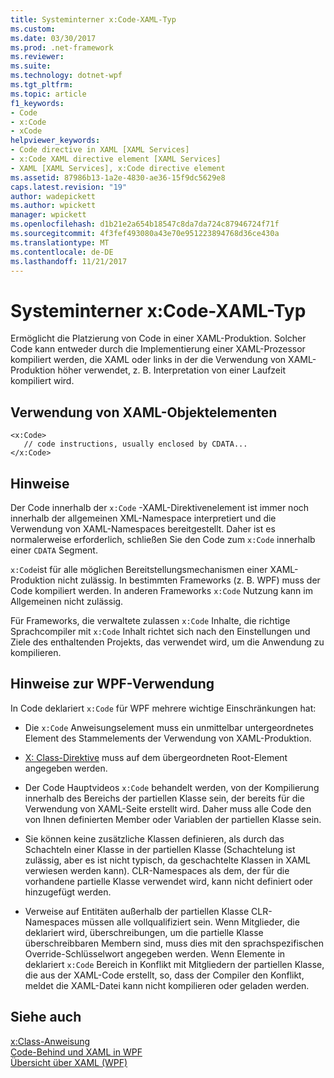 ```yaml
---
title: Systeminterner x:Code-XAML-Typ
ms.custom: 
ms.date: 03/30/2017
ms.prod: .net-framework
ms.reviewer: 
ms.suite: 
ms.technology: dotnet-wpf
ms.tgt_pltfrm: 
ms.topic: article
f1_keywords:
- Code
- x:Code
- xCode
helpviewer_keywords:
- Code directive in XAML [XAML Services]
- x:Code XAML directive element [XAML Services]
- XAML [XAML Services], x:Code directive element
ms.assetid: 87986b13-1a2e-4830-ae36-15f9dc5629e8
caps.latest.revision: "19"
author: wadepickett
ms.author: wpickett
manager: wpickett
ms.openlocfilehash: d1b21e2a654b18547c8da7da724c87946724f71f
ms.sourcegitcommit: 4f3fef493080a43e70e951223894768d36ce430a
ms.translationtype: MT
ms.contentlocale: de-DE
ms.lasthandoff: 11/21/2017
---
```

# <a name="xcode-intrinsic-xaml-type"></a>Systeminterner x:Code-XAML-Typ
Ermöglicht die Platzierung von Code in einer XAML-Produktion. Solcher Code kann entweder durch die Implementierung einer XAML-Prozessor kompiliert werden, die XAML oder links in der die Verwendung von XAML-Produktion höher verwendet, z. B. Interpretation von einer Laufzeit kompiliert wird.  
  
## <a name="xaml-object-element-usage"></a>Verwendung von XAML-Objektelementen  
  
```  
<x:Code>  
   // code instructions, usually enclosed by CDATA...  
</x:Code>  
```  
  
## <a name="remarks"></a>Hinweise  
 Der Code innerhalb der `x:Code` -XAML-Direktivenelement ist immer noch innerhalb der allgemeinen XML-Namespace interpretiert und die Verwendung von XAML-Namespaces bereitgestellt. Daher ist es normalerweise erforderlich, schließen Sie den Code zum `x:Code` innerhalb einer `CDATA` Segment.  
  
 `x:Code`ist für alle möglichen Bereitstellungsmechanismen einer XAML-Produktion nicht zulässig. In bestimmten Frameworks (z. B. WPF) muss der Code kompiliert werden. In anderen Frameworks `x:Code` Nutzung kann im Allgemeinen nicht zulässig.  
  
 Für Frameworks, die verwaltete zulassen `x:Code` Inhalte, die richtige Sprachcompiler mit `x:Code` Inhalt richtet sich nach den Einstellungen und Ziele des enthaltenden Projekts, das verwendet wird, um die Anwendung zu kompilieren.  
  
## <a name="wpf-usage-notes"></a>Hinweise zur WPF-Verwendung  
 In Code deklariert `x:Code` für WPF mehrere wichtige Einschränkungen hat:  
  
-   Die `x:Code` Anweisungselement muss ein unmittelbar untergeordnetes Element des Stammelements der Verwendung von XAML-Produktion.  
  
-   [X: Class-Direktive](../../../docs/framework/xaml-services/x-class-directive.md) muss auf dem übergeordneten Root-Element angegeben werden.  
  
-   Der Code Hauptvideos `x:Code` behandelt werden, von der Kompilierung innerhalb des Bereichs der partiellen Klasse sein, der bereits für die Verwendung von XAML-Seite erstellt wird. Daher muss alle Code den von Ihnen definierten Member oder Variablen der partiellen Klasse sein.  
  
-   Sie können keine zusätzliche Klassen definieren, als durch das Schachteln einer Klasse in der partiellen Klasse (Schachtelung ist zulässig, aber es ist nicht typisch, da geschachtelte Klassen in XAML verwiesen werden kann). CLR-Namespaces als dem, der für die vorhandene partielle Klasse verwendet wird, kann nicht definiert oder hinzugefügt werden.  
  
-   Verweise auf Entitäten außerhalb der partiellen Klasse CLR-Namespaces müssen alle vollqualifiziert sein. Wenn Mitglieder, die deklariert wird, überschreibungen, um die partielle Klasse überschreibbaren Membern sind, muss dies mit den sprachspezifischen Override-Schlüsselwort angegeben werden. Wenn Elemente in deklariert `x:Code` Bereich in Konflikt mit Mitgliedern der partiellen Klasse, die aus der XAML-Code erstellt, so, dass der Compiler den Konflikt, meldet die XAML-Datei kann nicht kompilieren oder geladen werden.  
  
## <a name="see-also"></a>Siehe auch  
 [x:Class-Anweisung](../../../docs/framework/xaml-services/x-class-directive.md)  
 [Code-Behind und XAML in WPF](../../../docs/framework/wpf/advanced/code-behind-and-xaml-in-wpf.md)  
 [Übersicht über XAML (WPF)](../../../docs/framework/wpf/advanced/xaml-overview-wpf.md)
